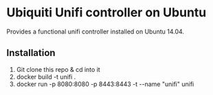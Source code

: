 Ubiquiti Unifi controller on Ubuntu
===
Provides a functional unifi controller installed on Ubuntu 14.04.

Installation
---
1. Git clone this repo & cd into it
2. docker build -t unifi .
3. docker run -p 8080:8080 -p 8443:8443 -t --name "unifi" unifi
